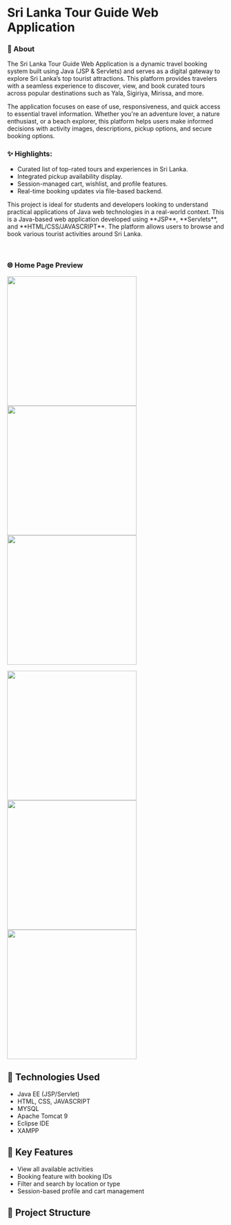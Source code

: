 # Sri Lanka Tour Guide Web Application

<h3>📘 About</h3>
   <p>  The Sri Lanka Tour Guide Web Application is a dynamic travel booking system built using Java (JSP & Servlets) and serves as a digital gateway to explore Sri Lanka’s top tourist attractions. This platform provides travelers with a seamless experience to discover, view, and book curated tours across popular destinations such as Yala, Sigiriya, Mirissa, and more.</p>
   <p>  The application focuses on ease of use, responsiveness, and quick access to essential travel information. Whether you're an adventure lover, a nature enthusiast, or a beach explorer, this platform helps users make informed decisions with activity images, descriptions, pickup options, and secure booking options.</p>

<h3>✨ Highlights:</h3>
<ul type="square">
<li>Curated list of top-rated tours and experiences in Sri Lanka.</li>
<li>Integrated pickup availability display.</li>
<li>Session-managed cart, wishlist, and profile features.</li>
<li>Real-time booking updates via file-based backend.</li></ul>

  <p>  This project is ideal for students and developers looking to understand practical applications of Java web technologies in a real-world context. This is a Java-based web application developed using **JSP**, **Servlets**, and **HTML/CSS/JAVASCRIPT**. The platform allows users to browse and book various tourist activities around Sri Lanka.</p>
<br>

<h3>🌐 Home Page Preview</h3>
<p float="left">
   <img src="https://drive.google.com/uc?export=view&id=1mPnQs3mdu5poclwTS5rthg2do_SwsW-N" width="300"/>
   <img src="https://drive.google.com/uc?export=view&id=1_kX_cMunwqbk_35rMGLtUy0EXyWXNVo6" width="300"/>
   <img src="https://drive.google.com/uc?export=view&id=14VQA3fDApo0BpcEivjNqYZxPaq2_53ln" width="300"/>
</p>
<p float="left">
  <img src="https://drive.google.com/uc?export=view&id=1lpAAk-NyrrEIfXo-gnsP3gJ-HS78gTb4" width="300"/>
  <img src="https://drive.google.com/uc?export=view&id=1F4hDwXYTzoWSGze8OtHWdTd0G_pli3KV" width="300"/>
  <img src="https://drive.google.com/uc?export=view&id=1nMcLwWr9duKxkEAlPS5HG2QMONAvM4BJ" width="300"/>
</p>

## 🔧 Technologies Used
- Java EE (JSP/Servlet)
- HTML, CSS, JAVASCRIPT
- MYSQL
- Apache Tomcat 9
- Eclipse IDE
- XAMPP

## 🧭 Key Features
- View all available activities
- Booking feature with booking IDs
- Filter and search by location or type
- Session-based profile and cart management

## 📁 Project Structure
